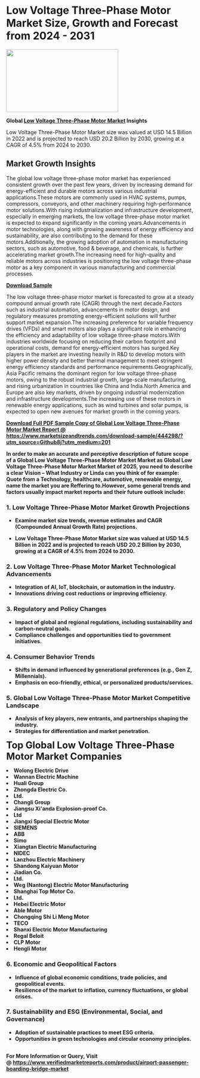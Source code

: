 <H1>Low Voltage Three-Phase Motor Market Size, Growth and Forecast from 2024 - 2031</H1><img class="aligncenter size-medium wp-image-584254" src="https://thirdeyenews.in/wp-content/uploads/2024/09/Global-Market-Research-300x168.jpeg" alt="" width="300" height="168" /><p><strong>Global&nbsp;<a href="https://www.marketsizeandtrends.com/download-sample/444298/?utm_source=Github8j?utm_medium=201">Low Voltage Three-Phase Motor Market</a> Insights</strong></p><p>Low Voltage Three-Phase Motor Market size was valued at USD 14.5 Billion in 2022 and is projected to reach USD 20.2 Billion by 2030, growing at a CAGR of 4.5% from 2024 to 2030.</p><p><h2>Market Growth Insights</h2> <p>The global low voltage three-phase motor market has experienced consistent growth over the past few years, driven by increasing demand for energy-efficient and durable motors across various industrial applications.These motors are commonly used in HVAC systems, pumps, compressors, conveyors, and other machinery requiring high-performance motor solutions.With rising industrialization and infrastructure development, especially in emerging markets, the low voltage three-phase motor market is expected to expand significantly in the coming years.Advancements in motor technologies, along with growing awareness of energy efficiency and sustainability, are also contributing to the demand for these motors.Additionally, the growing adoption of automation in manufacturing sectors, such as automotive, food & beverage, and chemicals, is further accelerating market growth.The increasing need for high-quality and reliable motors across industries is positioning the low voltage three-phase motor as a key component in various manufacturing and commercial processes.</p> <p><strong><a href="download-link">Download Sample</a></strong></p> <p>The low voltage three-phase motor market is forecasted to grow at a steady compound annual growth rate (CAGR) through the next decade.Factors such as industrial automation, advancements in motor design, and regulatory measures promoting energy-efficient solutions will further support market expansion.The increasing preference for variable frequency drives (VFDs) and smart motors also plays a significant role in enhancing the efficiency and adaptability of low voltage three-phase motors.With industries worldwide focusing on reducing their carbon footprint and operational costs, demand for energy-efficient motors has surged.Key players in the market are investing heavily in R&D to develop motors with higher power density and better thermal management to meet stringent energy efficiency standards and performance requirements.Geographically, Asia Pacific remains the dominant region for low voltage three-phase motors, owing to the robust industrial growth, large-scale manufacturing, and rising urbanization in countries like China and India.North America and Europe are also key markets, driven by ongoing industrial modernization and infrastructure developments.The increasing use of these motors in renewable energy applications, such as wind turbines and solar pumps, is expected to open new avenues for market growth in the coming years.</p> <p><strong><a href="get-more-link"></p><p><span class=""><strong>Download Full PDF Sample Copy of Global Low Voltage Three-Phase Motor Market Report</strong> @ <a href="https://www.marketsizeandtrends.com/download-sample/444298/?utm_source=Github8j?utm_medium=201" target="_blank">https://www.marketsizeandtrends.com/download-sample/444298/?utm_source=Github8j?utm_medium=201</a></span></p><p>In order to make an accurate and perceptive description of future scope of a Global&nbsp;Low Voltage Three-Phase Motor Market Market as Global&nbsp;Low Voltage Three-Phase Motor Market Market of 2025, you need to describe a clear Vision &ndash; What Industry or Linda can you think of for example: Quote from a Technology, healthcare, automotive, renewable energy, name the market you are Reffering to.However, some general trends and factors usually impact market reports and their future outlook include:</p><h3>1.&nbsp;<strong>Low Voltage Three-Phase Motor Market Growth Projections</strong></h3><ul><li>Examine market size trends, revenue estimates and CAGR (Compounded Annual Growth Rate) projections.</li><li><p>Low Voltage Three-Phase Motor Market size was valued at USD 14.5 Billion in 2022 and is projected to reach USD 20.2 Billion by 2030, growing at a CAGR of 4.5% from 2024 to 2030.</p></li></ul><h3>2.&nbsp;<strong>Low Voltage Three-Phase Motor Market Technological Advancements</strong></h3><ul><li>Integration of AI, IoT, blockchain, or automation in the industry.</li><li>Innovations driving cost reductions or improving efficiency.</li></ul><h3>3.&nbsp;<strong>Regulatory and Policy Changes</strong></h3><ul><li>Impact of global and regional regulations, including sustainability and carbon-neutral goals.</li><li>Compliance challenges and opportunities tied to government initiatives.</li></ul><h3>4.&nbsp;<strong>Consumer Behavior Trends</strong></h3><ul><li>Shifts in demand influenced by generational preferences (e.g., Gen Z, Millennials).</li><li>Emphasis on eco-friendly, ethical, or personalized products/services.</li></ul><h3>5.&nbsp;<strong>Global Low Voltage Three-Phase Motor Market Competitive Landscape</strong></h3><ul><li>Analysis of key players, new entrants, and partnerships shaping the industry.</li><li>Strategies for differentiation and market penetration.</li></ul><p data-pm-slice="1 1 []"><span style="color: inherit; font-family: inherit; font-size: 25px;">Top Global Low Voltage Three-Phase Motor Market Companies</span></p><div class="" data-test-id=""><p><li>Wolong Electric Drive</li><li> Wannan Electric Machine</li><li> Huali Group</li><li> Zhongda Electric Co.</li><li> Ltd.</li><li> Changli Group</li><li> Jiangsu Xi'anda Explosion-proof Co.</li><li>Ltd</li><li> Jiangxi Special Electric Motor</li><li> SIEMENS</li><li> ABB</li><li> Simo</li><li> Xiangtan Electric Manufacturing</li><li> NIDEC</li><li> Lanzhou Electric Machinery</li><li> Shandong Kaiyuan Motor</li><li> Jiadian Co.</li><li> Ltd.</li><li> Weg (Nantong) Electric Motor Manufacturing</li><li> Shanghai Top Motor Co.</li><li> Ltd.</li><li> Hebei Electric Motor</li><li> Able Motor</li><li> Chongqing Shi Li Meng Motor</li><li> TECO</li><li> Shanxi Electric Motor Manufacturing</li><li> Regal Beloit</li><li> CLP Motor</li><li> Hengli Motor</li></p></div><h3>6.&nbsp;<strong>Economic and Geopolitical Factors</strong></h3><ul><li>Influence of global economic conditions, trade policies, and geopolitical events.</li><li>Resilience of the market to inflation, currency fluctuations, or global crises.</li></ul><h3>7.&nbsp;<strong>Sustainability and ESG (Environmental, Social, and Governance)</strong></h3><ul><li>Adoption of sustainable practices to meet ESG criteria.</li><li>Opportunities in green technologies and circular economy principles.</li></ul><h2><strong style="font-size: 14px;">For More Information or Query, Visit @&nbsp;</strong><a style="background-color: #ffffff; font-size: 14px;" href="https://www.marketsizeandtrends.com/report/low-voltage-three-phase-motor-market/" target="_blank">https://www.verifiedmarketreports.com/product/airport-passenger-boarding-bridge-market</a></h2>